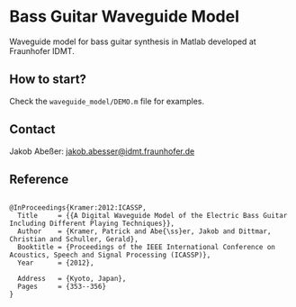 # Bass Guitar Waveguide Model

Waveguide model for bass guitar synthesis in Matlab developed at Fraunhofer IDMT.

## How to start?

Check the ```waveguide_model/DEMO.m``` file for examples.

## Contact

Jakob Abeßer: [jakob.abesser@idmt.fraunhofer.de](jakob.abesser@idmt.fraunhofer.de)


## Reference

```

@InProceedings{Kramer:2012:ICASSP,
  Title     = {{A Digital Waveguide Model of the Electric Bass Guitar Including Different Playing Techniques}},
  Author    = {Kramer, Patrick and Abe{\ss}er, Jakob and Dittmar, Christian and Schuller, Gerald},
  Booktitle = {Proceedings of the IEEE International Conference on Acoustics, Speech and Signal Processing (ICASSP)},
  Year      = {2012},

  Address   = {Kyoto, Japan},
  Pages     = {353--356}
}

```
